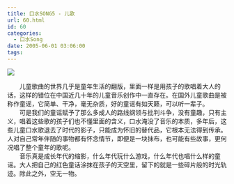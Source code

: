 ```yaml
---
title: 口水SONG5 - 儿歌
url: 60.html
id: 60
categories:
  - 口水Song
date: 2005-06-01 03:06:00
tags:
---
```


![](https://antiwave.tech/wp-content/uploads/2020/01/05-06-01.gif)

　　儿童歌曲的世界几乎是童年生活的翻版，里面一样是用孩子的歌唱着大人的话，这样的错位在中国近几十年的儿童音乐创作中一直存在。在国外儿童歌曲是被称作童谣，它简单、干净，毫无杂质，好的童谣有如天籁，可以听一辈子。  
　　可是我们的童谣赋予了那么多成人的路线纲领与批判斗争，没有童趣，只有主义，唱着这些歌的孩子们也不懂里面的含义，口水淹没了音乐的本质，多年后，这些儿童口水歌退去了时代的影子，只能成为怀旧的替代品，它根本无法得到传承。人对自己常年伴随的事物都有怀念情节，即便是一块抹布，也可能有些故事，更何况唱了整个童年的歌呢。  
　　音乐真是成长年代的缩影，什么年代玩什么游戏，什么年代也唱什么样的童谣。大人把自己的红色童话涂抹在孩子的天空里，留下的就是一些碎片般的时光轨迹。除此之外，空无一物。